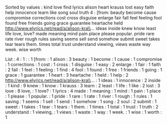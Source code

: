 Sorted by values :
kind love find lyrics alison heart krauss lost easy faith help innocence learn like song soul truth 4 : [from: beauty become cause compromise corrections cost cross disguise enlarge fair fall feel feeling fool found free friends going grace guarantee heartache held http://www.elyrics.net/read/a/alison-kra\\... ideas inside knew know least life love, love? made meaning mind pain place please popular. pride rare rate river rough rules saving seems sell send somehow submit sweet takes tear tears them. times total trust understand viewing, views waste way week. wise worth 

List :
4 : 1
: : 1
[from: : 1
alison : 3
beauty : 1
become : 1
cause : 1
compromise : 1
corrections : 1
cost : 1
cross : 1
disguise : 1
easy : 2
enlarge : 1
fair : 1
faith : 2
fall : 1
feel : 1
feeling : 1
find : 4
fool : 1
found : 1
free : 1
friends : 1
going : 1
grace : 1
guarantee : 1
heart : 3
heartache : 1
held : 1
help : 2
http://www.elyrics.net/read/a/alison-kra\\... : 1
ideas : 1
innocence : 2
inside : 1
kind : 9
knew : 1
know : 1
krauss : 3
learn : 2
least : 1
life : 1
like : 2
lost : 3
love : 8
love, : 1
love? : 1
lyrics : 4
made : 1
meaning : 1
mind : 1
pain : 1
place : 1
please : 1
popular. : 1
pride : 1
rare : 1
rate : 1
river : 1
rough : 1
rules : 1
saving : 1
seems : 1
sell : 1
send : 1
somehow : 1
song : 2
soul : 2
submit : 1
sweet : 1
takes : 1
tear : 1
tears : 1
them. : 1
times : 1
total : 1
trust : 1
truth : 2
understand : 1
viewing, : 1
views : 1
waste : 1
way : 1
week. : 1
wise : 1
worth : 1
